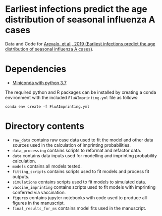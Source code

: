 # Earliest infections predict the age distribution of seasonal influenza A cases
Data and Code for [Arevalo, et al., 2019 (Earliest infections predict the age distribution of seasonal influenza A cases)](https://www.medrxiv.org/content/10.1101/19001875v2).

# Dependencies

* [Miniconda with python 3.7](https://docs.conda.io/en/latest/miniconda.html)

The required python and R packages can be installed by creating a conda environment with the included `FluAImprinting.yml` file as follows:

`conda env create -f FluAImprinting.yml`

# Directory contents

* `raw_data` contains raw case data used to fit the model and other data sources used in the calculation of imprinting probabilities.
* `data_processing` contains scripts to reformat and refactor data.
* `data` contains data inputs used for modelling and imprinting probability calculation.
* `models` contains all models tested.
* `fitting_scripts` contains scripts used to fit models and process fit outputs.
* `simulations` contains scripts used to fit models to simulated data.
* `vaccine_imprinting` contains scripts used to fit models with imprinting conferred via vaccination.
* `figures` contains jupyter notebooks with code used to produce all figures in the manuscript.
* `final_results_for_ms` contains model fits used in the manuscript.
